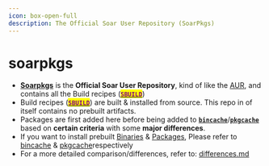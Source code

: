 ```yaml
---
icon: box-open-full
description: The Official Soar User Repository (SoarPkgs)
---
```


# soarpkgs

* [**Soarpkgs**](https://github.com/pkgforge/soarpkgs) is the **Official Soar User Repository**, kind of like the [AUR](https://wiki.archlinux.org/title/Arch_User_Repository), and contains all the Build recipes ([<mark style="color:purple;">**`SBUILD`**</mark>](broken-reference/))
* Build recipes ([<mark style="color:purple;">**`SBUILD`**</mark>](broken-reference/)) are built & installed from source. This repo in of itself contains no prebuilt artifacts.
* Packages are first added here before being added to [**`bincache`**](../bincache/)/[**`pkgcache`**](../pkgcache/) based on **certain criteria** with some **major differences**.
* If you want to install prebuilt [Binaries](../../formats/binaries/) & [Packages](../../formats/packages/), Please refer to [bincache](../bincache/ "mention") & [pkgcache](../pkgcache/ "mention")respectively
* For a more detailed comparison/differences, refer to: [differences.md](differences.md "mention")
